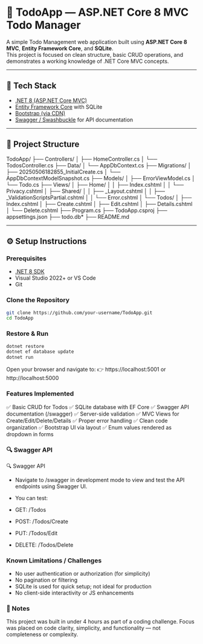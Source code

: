 # 📝 TodoApp — ASP.NET Core 8 MVC Todo Manager

A simple Todo Management web application built using **ASP.NET Core 8 MVC**, **Entity Framework Core**, and **SQLite**.  
This project is focused on clean structure, basic CRUD operations, and demonstrates a working knowledge of .NET Core MVC concepts.

---

## 🚀 Tech Stack

- [.NET 8 (ASP.NET Core MVC)](https://dotnet.microsoft.com/en-us/download/dotnet/8.0)
- [Entity Framework Core](https://learn.microsoft.com/en-us/ef/core/) with SQLite
- [Bootstrap (via CDN)](https://getbootstrap.com/)
- [Swagger / Swashbuckle](https://github.com/domaindrivendev/Swashbuckle.AspNetCore) for API documentation

---

## 📁 Project Structure
TodoApp/
├── Controllers/
│ ├── HomeController.cs
│ └── TodosController.cs
├── Data/
│ └── AppDbContext.cs
├── Migrations/
│ ├── 20250506182855_InitialCreate.cs
│ └── AppDbContextModelSnapshot.cs
├── Models/
│ ├── ErrorViewModel.cs
│ └── Todo.cs
├── Views/
│ ├── Home/
│ │ ├── Index.cshtml
│ │ └── Privacy.cshtml
│ ├── Shared/
│ │ ├── _Layout.cshtml
│ │ ├── _ValidationScriptsPartial.cshtml
│ │ └── Error.cshtml
│ └── Todos/
│ ├── Index.cshtml
│ ├── Create.cshtml
│ ├── Edit.cshtml
│ ├── Details.cshtml
│ └── Delete.cshtml
├── Program.cs
├── TodoApp.csproj
├── appsettings.json
├── todo.db*
├── README.md

---

## ⚙️ Setup Instructions

### Prerequisites
- [.NET 8 SDK](https://dotnet.microsoft.com/en-us/download/dotnet/8.0)
- Visual Studio 2022+ or VS Code
- Git

### Clone the Repository
```bash
git clone https://github.com/your-username/TodoApp.git
cd TodoApp
```
### Restore & Run
```bash
dotnet restore
dotnet ef database update
dotnet run
```
Open your browser and navigate to:
👉 https://localhost:5001 or http://localhost:5000

### Features Implemented
✅ Basic CRUD for Todos
✅ SQLite database with EF Core
✅ Swagger API documentation (/swagger)
✅ Server-side validation
✅ MVC Views for Create/Edit/Delete/Details
✅ Proper error handling
✅ Clean code organization
✅ Bootstrap UI via layout
✅ Enum values rendered as dropdown in forms

### 🔍 Swagger API

🔍 Swagger API
- Navigate to /swagger in development mode to view and test the API endpoints using Swagger UI.

- You can test:

- GET: /Todos

- POST: /Todos/Create

- PUT: /Todos/Edit

- DELETE: /Todos/Delete

 ### Known Limitations / Challenges
 - No user authentication or authorization (for simplicity)
 - No pagination or filtering
 - SQLite is used for quick setup; not ideal for production
 - No client-side interactivity or JS enhancements
   
### 📌 Notes
This project was built in under 4 hours as part of a coding challenge.
Focus was placed on code clarity, simplicity, and functionality — not completeness or complexity.
